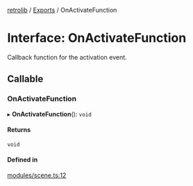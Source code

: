 [retrolib](../README.md) / [Exports](../modules.md) / OnActivateFunction

# Interface: OnActivateFunction

Callback function for the activation event.

## Callable

### OnActivateFunction

▸ **OnActivateFunction**(): `void`

#### Returns

`void`

#### Defined in

[modules/scene.ts:12](https://github.com/philbgarner/retrolib/blob/9aaca2e/src/modules/scene.ts#L12)
